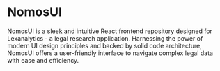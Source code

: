 # NomosUI
NomosUI is a sleek and intuitive React frontend repository designed for Lexanalytics - a legal research application. Harnessing the power of modern UI design principles and backed by solid code architecture, NomosUI offers a user-friendly interface to navigate complex legal data with ease and efficiency.
